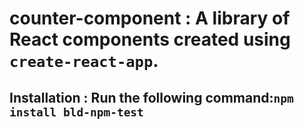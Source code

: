 # counter-component : A library of React components created using `create-react-app`.

## Installation : Run the following command:`npm install bld-npm-test`
